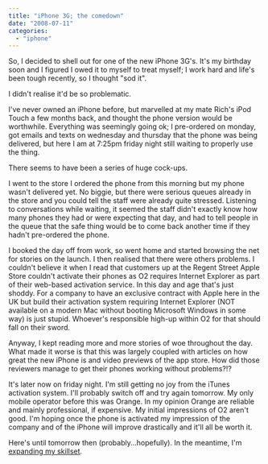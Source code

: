 ```yaml
---
title: "iPhone 3G; the comedown"
date: "2008-07-11"
categories: 
  - "iphone"
---
```


So, I decided to shell out for one of the new iPhone 3G's. It's my birthday soon and I figured I owed it to myself to treat myself; I work hard and life's been tough recently, so I thought "sod it".

I didn't realise it'd be so problematic.

I've never owned an iPhone before, but marvelled at my mate Rich's iPod Touch a few months back, and thought the phone version would be worthwhile. Everything was seemingly going ok; I pre-ordered on monday, got emails and texts on wednesday and thursday that the phone was being delivered, but here I am at 7:25pm friday night still waiting to properly use the thing.

There seems to have been a series of huge cock-ups.

I went to the store I ordered the phone from this morning but my phone wasn't delivered yet. No biggie, but there were serious queues already in the store and you could tell the staff were already quite stressed. Listening to conversations while waiting, it seemed the staff didn't exactly know how many phones they had or were expecting that day, and had to tell people in the queue that the safe thing would be to come back another time if they hadn't pre-ordered the phone.

I booked the day off from work, so went home and started browsing the net for stories on the launch. I then realised that there were others problems. I couldn't believe it when I read that customers up at the Regent Street Apple Store couldn't activate their phones as O2 requires Internet Explorer as part of their web-based activation service. In this day and age that's just shoddy. For a company to have an exclusive contract with Apple here in the UK but build their activation system requiring Internet Explorer (NOT available on a modern Mac without booting Microsoft Windows in some way) is just stupid. Whoever's responsible high-up within O2 for that should fall on their sword.

Anyway, I kept reading more and more stories of woe throughout the day. What made it worse is that this was largely coupled with articles on how great the new iPhone is and video previews of the app store. How did those reviewers manage to get their phones working without problems?!?

It's later now on friday night. I'm still getting no joy from the iTunes activation system. I'll probably switch off and try again tomorrow. My only mobile operator before this was Orange. In my opinion Orange are reliable and mainly professional, if expensive. My initial impressions of O2 aren't good. I'm hoping once the phone is activated my impression of the company and of the iPhone will improve drastically and it'll all be worth it.

Here's until tomorrow then (probably...hopefully). In the meantime, I'm [expanding my skillset](http://www.flickr.com/photos/coderkind/2659379898/).

